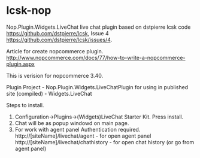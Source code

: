 lcsk-nop
========

Nop.Plugin.Widgets.LiveChat live chat plugin based on dstpierre lcsk code
https://github.com/dstpierre/lcsk, 
Issue 4
https://github.com/dstpierre/lcsk/issues/4.

Article for create nopcommerce plugin.
http://www.nopcommerce.com/docs/77/how-to-write-a-nopcommerce-plugin.aspx

This is verision for nopcommerce 3.40.


Plugin Project - Nop.Plugin.Widgets.LiveChatPlugin for using in published site (compiled) - Widgets.LiveChat

Steps to install.

1. Configuration->Plugins->(Widgets)LiveChat Starter Kit. Press install.
2. Chat will be as popup windowd on main page.
3. For work with agent panel
Authentication required.
http://[siteName]/livechat/agent - for open agent panel
http://[siteName]/livechat/chathistory - for open chat history (or go from agent panel)


